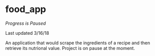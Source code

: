# food_app

*Progress is Paused*

Last updated 3/16/18

An application that would scrape the ingredients of a recipe and then retrieve its nutrional value. Project is on pause at the moment.
